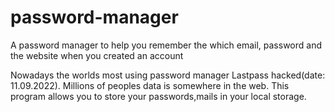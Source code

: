 # password-manager

A password manager to help you remember the which email, password and the website when you created an account

Nowadays the worlds most using password manager Lastpass hacked(date: 11.09.2022). Millions of peoples data is somewhere in the web. This program allows you to store your passwords,mails in your local storage. 
